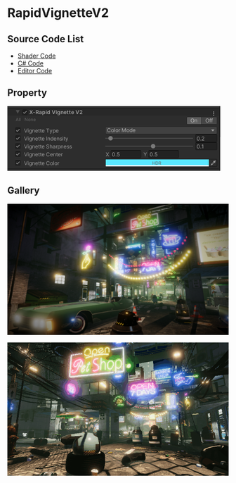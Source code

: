 
# RapidVignetteV2

## Source Code List
- [Shader Code](Shader/RapidVignetteV2.shader)
- [C# Code](RapidVignetteV2.cs)
- [Editor Code](Editor/RapidVignetteV2Editor.cs)


## Property
![](https://raw.githubusercontent.com/QianMo/X-PostProcessing-Gallery/master/Media/Vignette/RapidVignetteV2/RapidVignetteV2Property.png)

## Gallery
![](https://raw.githubusercontent.com/QianMo/X-PostProcessing-Gallery/master/Media/Vignette/RapidVignetteV2/RapidVignetteV2.png)

![](https://raw.githubusercontent.com/QianMo/X-PostProcessing-Gallery/master/Media/Vignette/RapidVignetteV2/RapidVignetteV2.gif)